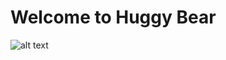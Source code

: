 # Welcome to Huggy Bear

 
![alt text][logo]

 [logo]: http://www.fanpop.com/clubs/starsky-and-hutch-1975/images/28698710/title/huggy-photo
 
 <!https://charlieschinderwolf.files.wordpress.com/2009/12/huggy-bear3.jpg>
